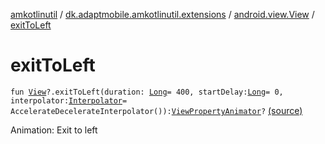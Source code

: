 [amkotlinutil](../../index.md) / [dk.adaptmobile.amkotlinutil.extensions](../index.md) / [android.view.View](index.md) / [exitToLeft](./exit-to-left.md)

# exitToLeft

`fun `[`View`](https://developer.android.com/reference/android/view/View.html)`?.exitToLeft(duration: `[`Long`](https://kotlinlang.org/api/latest/jvm/stdlib/kotlin/-long/index.html)` = 400, startDelay: `[`Long`](https://kotlinlang.org/api/latest/jvm/stdlib/kotlin/-long/index.html)` = 0, interpolator: `[`Interpolator`](https://developer.android.com/reference/android/view/animation/Interpolator.html)` = AccelerateDecelerateInterpolator()): `[`ViewPropertyAnimator`](https://developer.android.com/reference/android/view/ViewPropertyAnimator.html)`?` [(source)](https://github.com/adaptmobile-organization/amkotlinutil/tree/master/amkotlinutil/amkotlinutil/src/main/java/dk/adaptmobile/amkotlinutil/extensions/ViewAnimationExtensions.kt#L157)

Animation: Exit to left

